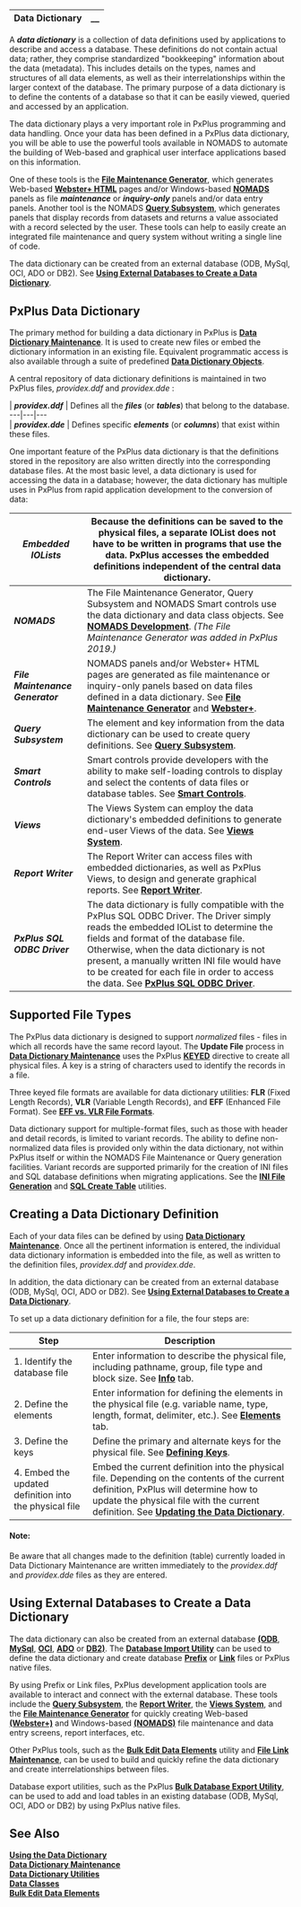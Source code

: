 #   
  
**Data Dictionary** |  **__**  
---|---  
  
A **_data dictionary_** is a collection of data definitions used by applications to describe and access a database. These definitions do not contain actual data; rather, they comprise standardized "bookkeeping" information about the data (metadata). This includes details on the types, names and structures of all data elements, as well as their interrelationships within the larger context of the database. The primary purpose of a data dictionary is to define the contents of a database so that it can be easily viewed, queried and accessed by an application.

The data dictionary plays a very important role in PxPlus programming and data handling. Once your data has been defined in a PxPlus data dictionary, you will be able to use the powerful tools available in NOMADS to automate the building of Web-based and graphical user interface applications based on this information.

One of these tools is the **[File Maintenance Generator](../NOMADS%20Graphical%20Application/Dictionary-Based%20Development/Fmgen/Fmgen%20Introduction.md)**, which generates Web-based **[Webster+ HTML](../Webster/Webster.md)** pages and/or Windows-based **[NOMADS](../NOMADS%20Graphical%20Application/NOMADS%20Development/Getting%20Started.md)** panels as file **_maintenance_** or **_inquiry-only_** panels and/or data entry panels. Another tool is the NOMADS **[Query Subsystem](../NOMADS%20Graphical%20Application/Dictionary-Based%20Development/Query%20Subsystem/Overview.md)**, which generates panels that display records from datasets and returns a value associated with a record selected by the user. These tools can help to easily create an integrated file maintenance and query system without writing a single line of code.

The data dictionary can be created from an external database (ODB, MySql, OCI, ADO or DB2). See **[Using External Databases to Create a Data Dictionary](Introduction.htm#external_db)**.

## PxPlus Data Dictionary

The primary method for building a data dictionary in PxPlus is [**Data Dictionary Maintenance**](Data%20Dictionary%20Maintenance/Overview.md). It is used to create new files or embed the dictionary information in an existing file. Equivalent programmatic access is also available through a suite of predefined **[Data Dictionary Objects](Data%20Dictionary%20Objects/Overview.md)**.

A central repository of data dictionary definitions is maintained in two PxPlus files, _providex.ddf_ and _providex.dde_ :

|  **_providex.ddf_** |  Defines all the **_files_** (or **_tables_**) that belong to the database.  
---|---|---  
|  **_providex.dde_** |  Defines specific **_elements_** (or **_columns_**) that exist within these files.  
  
One important feature of the PxPlus data dictionary is that the definitions stored in the repository are also written directly into the corresponding database files. At the most basic level, a data dictionary is used for accessing the data in a database; however, the data dictionary has multiple uses in PxPlus from rapid application development to the conversion of data:

**_Embedded IOLists_** |  Because the definitions can be saved to the physical files, a separate IOList does not have to be written in programs that use the data. PxPlus accesses the embedded definitions independent of the central data dictionary.  
---|---  
**_NOMADS_** |  The File Maintenance Generator, Query Subsystem and NOMADS Smart controls use the data dictionary and data class objects. See **[NOMADS Development](../NOMADS%20Graphical%20Application/NOMADS%20Development/Getting%20Started.md)**. _(The File Maintenance Generator was added in PxPlus 2019.)_  
**_File Maintenance Generator_** |  NOMADS panels and/or Webster+ HTML pages are generated as file maintenance or inquiry-only panels based on data files defined in a data dictionary. See **[File Maintenance Generator](../NOMADS%20Graphical%20Application/Dictionary-Based%20Development/Fmgen/Fmgen%20Introduction.md)** and **[Webster+](../Webster/Webster.md)**.  
**_Query Subsystem_** |  The element and key information from the data dictionary can be used to create query definitions. See **[Query Subsystem](../NOMADS%20Graphical%20Application/Dictionary-Based%20Development/Query%20Subsystem/Overview.md)**.  
**_Smart Controls_** |  Smart controls provide developers with the ability to make self-loading controls to display and select the contents of data files or database tables. See **[Smart Controls](../NOMADS%20Graphical%20Application/Smart%20Controls/Overview.md)**.  
**_Views_** |  The Views System can employ the data dictionary's embedded definitions to generate end-user Views of the data. See **[Views System](../Views%20System/Introduction.md)**.  
**_Report Writer_** |  The Report Writer can access files with embedded dictionaries, as well as PxPlus Views, to design and generate graphical reports. See **[Report Writer](../Report%20Writer/Introduction.md)**.  
**_PxPlus SQL ODBC Driver_** |  The data dictionary is fully compatible with the PxPlus SQL ODBC Driver. The Driver simply reads the embedded IOList to determine the fields and format of the database file. Otherwise, when the data dictionary is not present, a manually written INI file would have to be created for each file in order to access the data. See **[PxPlus SQL ODBC Driver](../odbc/pxplus_odbc.md)**.  
  
##  Supported File Types

The PxPlus data dictionary is designed to support _normalized_ files - files in which all records have the same record layout. The **Update File** process in **[Data Dictionary Maintenance](Data%20Dictionary%20Maintenance/Overview.md)** uses the PxPlus **[KEYED](../directives/keyed.md)** directive to create all physical files. A key is a string of characters used to identify the records in a file.

Three keyed file formats are available for data dictionary utilities: **FLR** (Fixed Length Records), **VLR** (Variable Length Records), and **EFF** (Enhanced File Format). See **[EFF vs. VLR File Formats](../PxPlus%20User%20Guide/File%20Handling/Data%20Files/EFF%20vs%20VLR%20File%20Formats.md)**.

Data dictionary support for multiple-format files, such as those with header and detail records, is limited to variant records. The ability to define non-normalized data files is provided only within the data dictionary, not within PxPlus itself or within the NOMADS File Maintenance or Query generation facilities. Variant records are supported primarily for the creation of INI files and SQL database definitions when migrating applications. See the **[INI File Generation](Data%20Dictionary%20Utilities/INI%20File%20Generation.md)** and **[SQL Create Table](Data%20Dictionary%20Utilities/SQL%20Create%20Table.md)** utilities.

## Creating a Data Dictionary Definition

Each of your data files can be defined by using **[Data Dictionary Maintenance](Data%20Dictionary%20Maintenance/Overview.md)**. Once all the pertinent information is entered, the individual data dictionary information is embedded into the file, as well as written to the definition files, _providex.ddf_ and _providex.dde_.

In addition, the data dictionary can be created from an external database (ODB, MySql, OCI, ADO or DB2). See **[Using External Databases to Create a Data Dictionary](Introduction.htm#external_db)**.

To set up a data dictionary definition for a file, the four steps are:

**Step** |  **Description**  
---|---  
1\. Identify the database file |  Enter information to describe the physical file, including pathname, group, file type and block size. See **[Info](Data%20Dictionary%20Maintenance/Overview.htm#info)** tab.  
2\. Define the elements |  Enter information for defining the elements in the physical file (e.g. variable name, type, length, format, delimiter, etc.). See **[Elements](Data%20Dictionary%20Maintenance/Overview.htm#elements)** tab.  
3\. Define the keys |  Define the primary and alternate keys for the physical file. See **[Defining Keys](Data%20Dictionary%20Maintenance/Defining%20Keys.md)**.  
4\. Embed the updated definition into the physical file |  Embed the current definition into the physical file. Depending on the contents of the current definition, PxPlus will determine how to update the physical file with the current definition. See **[Updating the Data Dictionary](Data%20Dictionary%20Maintenance/Updating%20the%20Data%20Dictionary.md)**.

#### **Note:**  
Be aware that all changes made to the definition (table) currently loaded in Data Dictionary Maintenance are written immediately to the _providex.ddf_ and _providex.dde_ files as they are entered.  
  
##  Using External Databases to Create a Data Dictionary

The data dictionary can also be created from an external database **[(ODB](../command_tags/odb.md)**, **[MySql](../command_tags/mysql.md)**, **[OCI](../command_tags/oci.md)**, **[ADO](../command_tags/ADO.md)** or **[DB2)](../command_tags/db2.md)**. The **[Database Import Utility](Data%20Dictionary%20Maintenance/Database%20Import.md)** can be used to define the data dictionary and create database **[Prefix](../PxPlus%20User%20Guide/Data%20Integration/External%20Databases/Creating%20the%20Prefix%20File.md)** or **[Link](../PxPlus%20User%20Guide/Data%20Integration/External%20Databases/Creating%20Link%20File.md)** files or PxPlus native files.

By using Prefix or Link files, PxPlus development application tools are available to interact and connect with the external database. These tools include the **[Query Subsystem](../NOMADS%20Graphical%20Application/Dictionary-Based%20Development/Query%20Subsystem/Overview.md)**, the **[Report Writer](../Report%20Writer/Introduction.md)**, the **[Views System](../Views%20System/Introduction.md)**, and the **[File Maintenance Generator](../NOMADS%20Graphical%20Application/Dictionary-Based%20Development/Fmgen/Fmgen%20Introduction.md)** for quickly creating Web-based **[(Webster+)](../Webster/Webster.md)** and Windows-based **[(NOMADS)](../NOMADS%20Graphical%20Application/NOMADS%20Development/Getting%20Started.md)** file maintenance and data entry screens, report interfaces, etc.

Other PxPlus tools, such as the **[Bulk Edit Data Elements](Data%20Dictionary%20Maintenance/Bulk%20Edit%20Elements.md)** utility and **[File Link Maintenance](File%20Link%20Maintenance.md)**, can be used to build and quickly refine the data dictionary and create interrelationships between files.

Database export utilities, such as the PxPlus **[Bulk Database Export Utility](Data%20Dictionary%20Maintenance/Bulk%20Database%20Export.md)**, can be used to add and load tables in an existing database (ODB, MySql, OCI, ADO or DB2) by using PxPlus native files.

## See Also

**[Using the Data Dictionary](Using%20the%20Data%20Dictionary/Overview.md)**   
**[Data Dictionary Maintenance](Data%20Dictionary%20Maintenance/Overview.md)**  
**[Data Dictionary Utilities](Data%20Dictionary%20Utilities/Overview.md)**  
**[Data Classes](Data%20Classes/Overview.md)  
[Bulk Edit Data Elements](Data%20Dictionary%20Maintenance/Bulk%20Edit%20Elements.md)**

